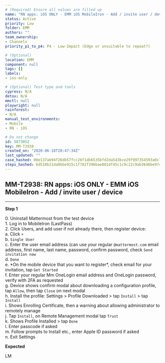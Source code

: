 ```yaml
---
# (Required) Ensure all values are filled up
name: "RN apps: iOS ONLY - EMM iOS MobileIron - Add / invite user / device"
status: Active
priority: Low
folder: EMM
authors: ""
team_ownership: 
- Channels
priority_p1_to_p4: P4 - Low-Impact (Edge or unsuitable to repeat?)

# (Optional)
location: EMM
component: null
tags: []
labels: 
- ios-only

# (Optional) Test type and tools
cypress: N/A
detox: N/A
mmctl: null
playwright: null
rainforest: 
- N/A
manual_test_environments: 
- Mobile
- RN - iOS

# Do not change
id: 5873052
key: MM-T2938
created_on: "2020-06-18T20:47:34Z"
last_updated: ""
case_hashed: 00e137ab94f26db57fcc26f1db6535bfd2da543bce29f997354593a0c788953d56d37f4654461ff3fce1dbb345bb8486
steps_hashed: 6d518b21da0bbe915c1f782f396bae881df45c1c9c22c9ab3646be97c6ce72ac856371ff3b7d266699708204424dceff
---
```


<!-- (Auto-generated) Based on frontmatter's "key" and "name" -->

## MM-T2938: RN apps: iOS ONLY - EMM iOS MobileIron - Add / invite user / device

---

**Step 1**

0\. Uninstall Mattermost from the test device\
1\. Log in to MobileIron (LastPass)\
2\. Click Users, and add user if not already there, then register device:\
a. Click `+`\
b. `Single User`\
c. Enter the user email address (can use your regular `@mattermost.com` email address, first name, last name, password, confirm password, check `Send invitation now`\
d. `Done`\
e. \*On the mobile device that you want to register\*, check email for your invitation, tap `Get Started`\
f. Enter your regular Mm OneLogin email address and OneLogin password, verify with 2FA as requested\
g. Device shows confirm modal about downloading a configuration profile, tap `Allow`, then tap `Close` on next modal\
h. Install the profile: Settings > Profile Downloaded > tap `Install` > tap `Install`\
i. Shows Enrolling Certificate, then a warning about allowing administrator to remotely manage\
j. Tap `Install`, on Remote Management modal tap `Trust`\
k. Shows Profile Installed > tap `Done`\
l. Enter passcode if asked\
m. Follow prompts to Install etc., enter Apple ID password if asked\
n. Exit Settings

**Expected**

LM
